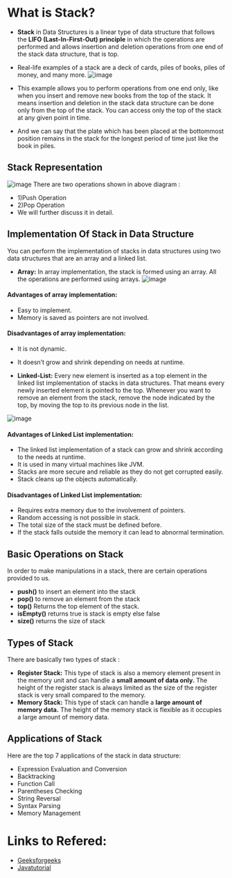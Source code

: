# **What is Stack?**

- **Stack** in Data Structures is a linear type of data structure that follows the **LIFO (Last-In-First-Out) principle** in which the operations are performed 
and allows insertion and deletion operations from one end of the stack data structure, that is top.

- Real-life examples of a stack are a deck of cards, piles of books, piles of money, and many more.
![image](https://user-images.githubusercontent.com/114824018/193454414-541a050b-9401-4c03-8704-2c7496d52232.png)

- This example allows you to perform operations from one end only, like when you insert and remove new books from the top of the stack. It means insertion and deletion in the stack data structure can be done only from the top of the stack.
You can access only the top of the stack at any given point in time.
- And we can say that the plate which has been placed at the bottommost position remains in the stack for the longest period of time just like the book in piles.

## Stack Representation 
![image](https://user-images.githubusercontent.com/114824018/193454647-e37ae61b-512c-4f34-ac9a-83857db1af3f.png)
There are two operations shown in above diagram : 
- 1)Push Operation
- 2)Pop Operation
- We will further discuss it in detail.

## Implementation Of Stack in Data Structure
You can perform the implementation of stacks in data structures using two data structures that are an array and a linked list.
- **Array:** In array implementation, the stack is formed using an array. All the operations are performed using arrays.
![image](https://user-images.githubusercontent.com/114824018/193455275-e3527e82-3030-40e8-be18-d7b2b421cbd1.png)
#### Advantages of array implementation:
- Easy to implement.
- Memory is saved as pointers are not involved.
#### Disadvantages of array implementation:
- It is not dynamic.
- It doesn’t grow and shrink depending on needs at runtime.

- **Linked-List:** Every new element is inserted as a top element in the linked list implementation of stacks in data structures. 
That means every newly inserted element is pointed to the top. Whenever you want to remove an element from the stack, 
remove the node indicated by the top, by moving the top to its previous node in the list.

![image](https://user-images.githubusercontent.com/114824018/193455320-3830a6ca-fd73-474a-8ce8-9034e79e709c.png)

#### Advantages of Linked List implementation:
- The linked list implementation of a stack can grow and shrink according to the needs at runtime.
- It is used in many virtual machines like JVM.
- Stacks are more secure and reliable as they do not get corrupted easily.
- Stack cleans up the objects automatically.
#### Disadvantages of Linked List implementation:
- Requires extra memory due to the involvement of pointers.
- Random accessing is not possible in stack.
- The total size of the stack must be defined before.
- If the stack falls outside the memory it can lead to abnormal termination.

## Basic Operations on Stack
In order to make manipulations in a stack, there are certain operations provided to us.
- **push()** to insert an element into the stack
- **pop()** to remove an element from the stack
- **top()** Returns the top element of the stack.
- **isEmpty()** returns true is stack is empty else false
- **size()** returns the size of stack
## Types of Stack
There are basically two types of stack :
- **Register Stack:** This type of stack is also a memory element present in the memory unit and can handle a **small amount of data only.** 
The height of the register stack is always limited as the size of the register stack is very small compared to the memory.
- **Memory Stack:** This type of stack can handle a **large amount of memory data.** 
The height of the memory stack is flexible as it occupies a large amount of memory data.
## Applications of Stack
Here are the top 7 applications of the stack in data structure:
- Expression Evaluation and Conversion
- Backtracking
- Function Call
- Parentheses Checking
- String Reversal
- Syntax Parsing
- Memory Management

# Links to Refered:
- [Geeksforgeeks](https://www.geeksforgeeks.org/stack-data-structure/#:~:text=Stack%20is%20a%20linear%20data,one%20another%20in%20the%20canteen.)
- [Javatutorial](https://www.javatpoint.com/data-structure-stack)
